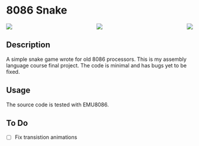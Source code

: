 # 8086 Snake
<img align="left" src="https://img.shields.io/badge/Status-active-00d100"> <img align="right" src="https://img.shields.io/github/last-commit/alirezazd-asm/8086-snake?logoColor=d0d615"> <p align="center"><img src="https://img.shields.io/badge/Target%20Processor-Intel%208086-blue"/></p>
## Description
A simple snake game wrote for old 8086 processors. This is my assembly language course final project. The code is minimal and has bugs yet to be fixed.

## Usage
The source code is tested with EMU8086.

## To Do
- [ ] Fix transistion animations
